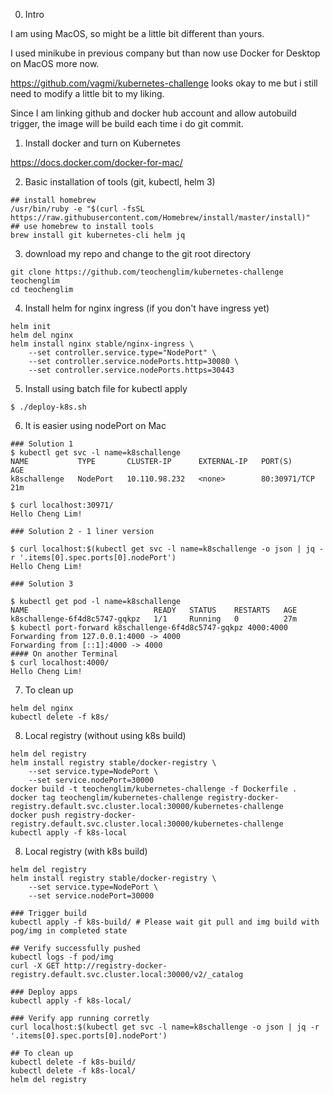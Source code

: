 0. Intro

I am using MacOS, so might be a little bit different than yours.

I used minikube in previous company but than now use Docker for Desktop on MacOS more now.

https://github.com/vagmi/kubernetes-challenge looks okay to me but i still need to modify a little bit to my liking.

Since I am linking github and docker hub account and allow autobuild trigger, the image will be build each time i do git commit.

1. Install docker and turn on Kubernetes

https://docs.docker.com/docker-for-mac/


2. Basic installation of tools (git, kubectl, helm 3)

```shell
## install homebrew
/usr/bin/ruby -e "$(curl -fsSL https://raw.githubusercontent.com/Homebrew/install/master/install)"
## use homebrew to install tools
brew install git kubernetes-cli helm jq

```

3. download my repo and change to the git root directory

```shell
git clone https://github.com/teochenglim/kubernetes-challenge teochenglim
cd teochenglim

```

4. Install helm for nginx ingress (if you don't have ingress yet)

```shell
helm init
helm del nginx
helm install nginx stable/nginx-ingress \
    --set controller.service.type="NodePort" \
    --set controller.service.nodePorts.http=30080 \
    --set controller.service.nodePorts.https=30443

```

5. Install using batch file for kubectl apply

```shell
$ ./deploy-k8s.sh

```

6. It is easier using nodePort on Mac

```shell
### Solution 1
$ kubectl get svc -l name=k8schallenge
NAME           TYPE       CLUSTER-IP      EXTERNAL-IP   PORT(S)        AGE
k8schallenge   NodePort   10.110.98.232   <none>        80:30971/TCP   21m

$ curl localhost:30971/
Hello Cheng Lim!

### Solution 2 - 1 liner version

$ curl localhost:$(kubectl get svc -l name=k8schallenge -o json | jq -r '.items[0].spec.ports[0].nodePort')
Hello Cheng Lim!

### Solution 3

$ kubectl get pod -l name=k8schallenge
NAME                            READY   STATUS    RESTARTS   AGE
k8schallenge-6f4d8c5747-gqkpz   1/1     Running   0          27m
$ kubectl port-forward k8schallenge-6f4d8c5747-gqkpz 4000:4000
Forwarding from 127.0.0.1:4000 -> 4000
Forwarding from [::1]:4000 -> 4000
#### On another Terminal
$ curl localhost:4000/
Hello Cheng Lim!

```

7. To clean up

```shell
helm del nginx
kubectl delete -f k8s/

```

8. Local registry (without using k8s build)

```shell
helm del registry
helm install registry stable/docker-registry \
    --set service.type=NodePort \
    --set service.nodePort=30000
docker build -t teochenglim/kubernetes-challenge -f Dockerfile .
docker tag teochenglim/kubernetes-challenge registry-docker-registry.default.svc.cluster.local:30000/kubernetes-challenge
docker push registry-docker-registry.default.svc.cluster.local:30000/kubernetes-challenge
kubectl apply -f k8s-local

```

8. Local registry (with k8s build)

```shell
helm del registry
helm install registry stable/docker-registry \
    --set service.type=NodePort \
    --set service.nodePort=30000

### Trigger build
kubectl apply -f k8s-build/ # Please wait git pull and img build with pog/img in completed state

## Verify successfully pushed
kubectl logs -f pod/img
curl -X GET http://registry-docker-registry.default.svc.cluster.local:30000/v2/_catalog

### Deploy apps
kubectl apply -f k8s-local/

### Verify app running corretly
curl localhost:$(kubectl get svc -l name=k8schallenge -o json | jq -r '.items[0].spec.ports[0].nodePort')

## To clean up
kubectl delete -f k8s-build/
kubectl delete -f k8s-local/
helm del registry

```
